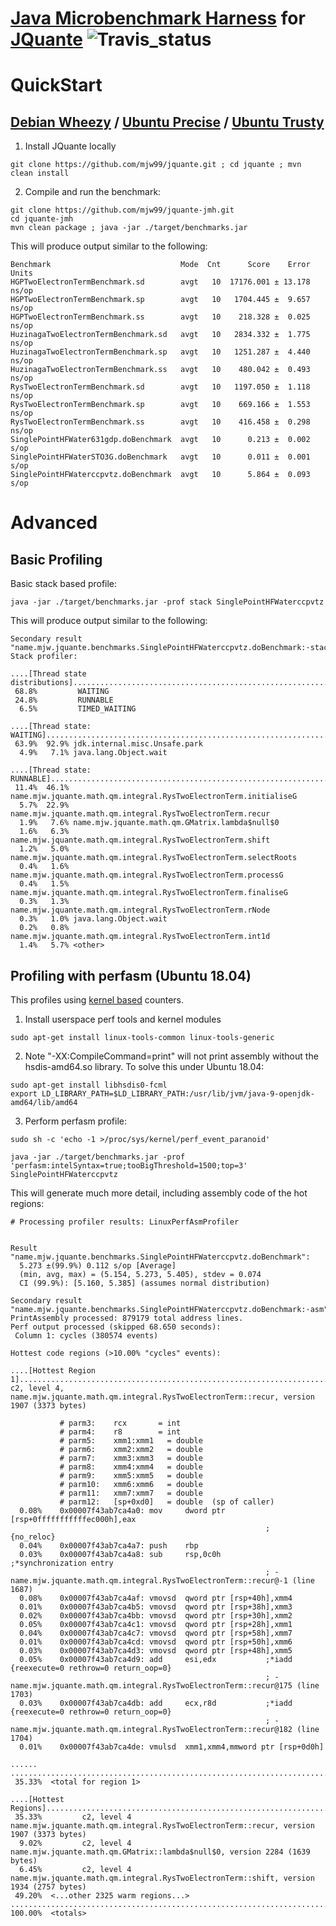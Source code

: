 # [Java Microbenchmark Harness](http://openjdk.java.net/projects/code-tools/jmh/) for [JQuante](https://github.com/mjw99/JQuante) ![Travis_status](https://travis-ci.org/mjw99/jquante-jmh.svg?branch=master)

# QuickStart

## [Debian Wheezy](http://www.debian.org/releases/wheezy/) / [Ubuntu Precise](http://releases.ubuntu.com/precise/) / [Ubuntu Trusty](http://releases.ubuntu.com/trusty/)

1. Install JQuante locally
```
git clone https://github.com/mjw99/jquante.git ; cd jquante ; mvn clean install 
```
2. Compile and run the benchmark:

```
git clone https://github.com/mjw99/jquante-jmh.git
cd jquante-jmh
mvn clean package ; java -jar ./target/benchmarks.jar
```

This will produce output similar to the following:
```
Benchmark                             Mode  Cnt      Score    Error  Units
HGPTwoElectronTermBenchmark.sd        avgt   10  17176.001 ± 13.178  ns/op
HGPTwoElectronTermBenchmark.sp        avgt   10   1704.445 ±  9.657  ns/op
HGPTwoElectronTermBenchmark.ss        avgt   10    218.328 ±  0.025  ns/op
HuzinagaTwoElectronTermBenchmark.sd   avgt   10   2834.332 ±  1.775  ns/op
HuzinagaTwoElectronTermBenchmark.sp   avgt   10   1251.287 ±  4.440  ns/op
HuzinagaTwoElectronTermBenchmark.ss   avgt   10    480.042 ±  0.493  ns/op
RysTwoElectronTermBenchmark.sd        avgt   10   1197.050 ±  1.118  ns/op
RysTwoElectronTermBenchmark.sp        avgt   10    669.166 ±  1.553  ns/op
RysTwoElectronTermBenchmark.ss        avgt   10    416.458 ±  0.298  ns/op
SinglePointHFWater631gdp.doBenchmark  avgt   10      0.213 ±  0.002   s/op
SinglePointHFWaterSTO3G.doBenchmark   avgt   10      0.011 ±  0.001   s/op
SinglePointHFWaterccpvtz.doBenchmark  avgt   10      5.864 ±  0.093   s/op
```

# Advanced #

## Basic Profiling ##

Basic stack based profile:
```
java -jar ./target/benchmarks.jar -prof stack SinglePointHFWaterccpvtz
```
This will produce output similar to the following:
```
Secondary result "name.mjw.jquante.benchmarks.SinglePointHFWaterccpvtz.doBenchmark:·stack":
Stack profiler:

....[Thread state distributions]....................................................................
 68.8%         WAITING
 24.8%         RUNNABLE
  6.5%         TIMED_WAITING

....[Thread state: WAITING].........................................................................
 63.9%  92.9% jdk.internal.misc.Unsafe.park
  4.9%   7.1% java.lang.Object.wait

....[Thread state: RUNNABLE]........................................................................
 11.4%  46.1% name.mjw.jquante.math.qm.integral.RysTwoElectronTerm.initialiseG
  5.7%  22.9% name.mjw.jquante.math.qm.integral.RysTwoElectronTerm.recur
  1.9%   7.6% name.mjw.jquante.math.qm.GMatrix.lambda$null$0
  1.6%   6.3% name.mjw.jquante.math.qm.integral.RysTwoElectronTerm.shift
  1.2%   5.0% name.mjw.jquante.math.qm.integral.RysTwoElectronTerm.selectRoots
  0.4%   1.6% name.mjw.jquante.math.qm.integral.RysTwoElectronTerm.processG
  0.4%   1.5% name.mjw.jquante.math.qm.integral.RysTwoElectronTerm.finaliseG
  0.3%   1.3% name.mjw.jquante.math.qm.integral.RysTwoElectronTerm.rNode
  0.3%   1.0% java.lang.Object.wait
  0.2%   0.8% name.mjw.jquante.math.qm.integral.RysTwoElectronTerm.int1d
  1.4%   5.7% <other>
```


## Profiling with perfasm (Ubuntu 18.04)
This profiles using [kernel based](https://en.wikipedia.org/wiki/Perf_(Linux)) counters.

1) Install userspace perf tools and kernel modules
```
sudo apt-get install linux-tools-common linux-tools-generic
```

2) Note "-XX:CompileCommand=print" will not print assembly without the hsdis-amd64.so library. To solve this under Ubuntu 18.04:
```
sudo apt-get install libhsdis0-fcml
export LD_LIBRARY_PATH=$LD_LIBRARY_PATH:/usr/lib/jvm/java-9-openjdk-amd64/lib/amd64
```

3) Perform perfasm profile:
```
sudo sh -c 'echo -1 >/proc/sys/kernel/perf_event_paranoid'

java -jar ./target/benchmarks.jar -prof 'perfasm:intelSyntax=true;tooBigThreshold=1500;top=3' SinglePointHFWaterccpvtz
```
This will generate much more detail, including assembly code of the hot regions:

```
# Processing profiler results: LinuxPerfAsmProfiler 


Result "name.mjw.jquante.benchmarks.SinglePointHFWaterccpvtz.doBenchmark":
  5.273 ±(99.9%) 0.112 s/op [Average]
  (min, avg, max) = (5.154, 5.273, 5.405), stdev = 0.074
  CI (99.9%): [5.160, 5.385] (assumes normal distribution)

Secondary result "name.mjw.jquante.benchmarks.SinglePointHFWaterccpvtz.doBenchmark:·asm":
PrintAssembly processed: 879179 total address lines.
Perf output processed (skipped 68.650 seconds):
 Column 1: cycles (380574 events)

Hottest code regions (>10.00% "cycles" events):

....[Hottest Region 1]..............................................................................
c2, level 4, name.mjw.jquante.math.qm.integral.RysTwoElectronTerm::recur, version 1907 (3373 bytes)

           # parm3:    rcx       = int
           # parm4:    r8        = int
           # parm5:    xmm1:xmm1   = double
           # parm6:    xmm2:xmm2   = double
           # parm7:    xmm3:xmm3   = double
           # parm8:    xmm4:xmm4   = double
           # parm9:    xmm5:xmm5   = double
           # parm10:   xmm6:xmm6   = double
           # parm11:   xmm7:xmm7   = double
           # parm12:   [sp+0xd0]   = double  (sp of caller)
  0.08%    0x00007f43ab7ca4a0: mov     dword ptr [rsp+0fffffffffffec000h],eax
                                                         ;   {no_reloc}
  0.04%    0x00007f43ab7ca4a7: push    rbp
  0.03%    0x00007f43ab7ca4a8: sub     rsp,0c0h          ;*synchronization entry
                                                         ; - name.mjw.jquante.math.qm.integral.RysTwoElectronTerm::recur@-1 (line 1687)
  0.08%    0x00007f43ab7ca4af: vmovsd  qword ptr [rsp+40h],xmm4
  0.01%    0x00007f43ab7ca4b5: vmovsd  qword ptr [rsp+38h],xmm3
  0.02%    0x00007f43ab7ca4bb: vmovsd  qword ptr [rsp+30h],xmm2
  0.05%    0x00007f43ab7ca4c1: vmovsd  qword ptr [rsp+28h],xmm1
  0.04%    0x00007f43ab7ca4c7: vmovsd  qword ptr [rsp+58h],xmm7
  0.01%    0x00007f43ab7ca4cd: vmovsd  qword ptr [rsp+50h],xmm6
  0.03%    0x00007f43ab7ca4d3: vmovsd  qword ptr [rsp+48h],xmm5
  0.05%    0x00007f43ab7ca4d9: add     esi,edx           ;*iadd {reexecute=0 rethrow=0 return_oop=0}
                                                         ; - name.mjw.jquante.math.qm.integral.RysTwoElectronTerm::recur@175 (line 1703)
  0.03%    0x00007f43ab7ca4db: add     ecx,r8d           ;*iadd {reexecute=0 rethrow=0 return_oop=0}
                                                         ; - name.mjw.jquante.math.qm.integral.RysTwoElectronTerm::recur@182 (line 1704)
  0.01%    0x00007f43ab7ca4de: vmulsd  xmm1,xmm4,mmword ptr [rsp+0d0h]

......
....................................................................................................
 35.33%  <total for region 1>

....[Hottest Regions]...............................................................................
 35.33%         c2, level 4  name.mjw.jquante.math.qm.integral.RysTwoElectronTerm::recur, version 1907 (3373 bytes)
  9.02%         c2, level 4  name.mjw.jquante.math.qm.GMatrix::lambda$null$0, version 2284 (1639 bytes)
  6.45%         c2, level 4  name.mjw.jquante.math.qm.integral.RysTwoElectronTerm::shift, version 1934 (2757 bytes)
 49.20%  <...other 2325 warm regions...>
....................................................................................................
100.00%  <totals>


```

